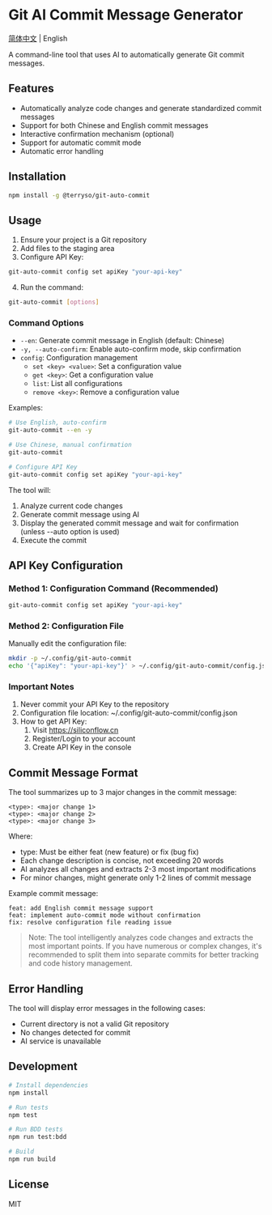 # Git AI Commit Message Generator

[简体中文](./README.md) | English

A command-line tool that uses AI to automatically generate Git commit messages.

## Features

- Automatically analyze code changes and generate standardized commit messages
- Support for both Chinese and English commit messages
- Interactive confirmation mechanism (optional)
- Support for automatic commit mode
- Automatic error handling

## Installation

```bash
npm install -g @terryso/git-auto-commit
```

## Usage

1. Ensure your project is a Git repository
2. Add files to the staging area
3. Configure API Key:
```bash
git-auto-commit config set apiKey "your-api-key"
```
4. Run the command:
```bash
git-auto-commit [options]
```

### Command Options

- `--en`: Generate commit message in English (default: Chinese)
- `-y, --auto-confirm`: Enable auto-confirm mode, skip confirmation
- `config`: Configuration management
  - `set <key> <value>`: Set a configuration value
  - `get <key>`: Get a configuration value
  - `list`: List all configurations
  - `remove <key>`: Remove a configuration value

Examples:
```bash
# Use English, auto-confirm
git-auto-commit --en -y

# Use Chinese, manual confirmation
git-auto-commit

# Configure API Key
git-auto-commit config set apiKey "your-api-key"
```

The tool will:
1. Analyze current code changes
2. Generate commit message using AI
3. Display the generated commit message and wait for confirmation (unless --auto option is used)
4. Execute the commit

## API Key Configuration

### Method 1: Configuration Command (Recommended)
```bash
git-auto-commit config set apiKey "your-api-key"
```

### Method 2: Configuration File
Manually edit the configuration file:
```bash
mkdir -p ~/.config/git-auto-commit
echo '{"apiKey": "your-api-key"}' > ~/.config/git-auto-commit/config.json
```

### Important Notes
1. Never commit your API Key to the repository
2. Configuration file location: ~/.config/git-auto-commit/config.json
3. How to get API Key:
   1. Visit https://siliconflow.cn
   2. Register/Login to your account
   3. Create API Key in the console

## Commit Message Format

The tool summarizes up to 3 major changes in the commit message:
```
<type>: <major change 1>
<type>: <major change 2>
<type>: <major change 3>
```

Where:
- type: Must be either feat (new feature) or fix (bug fix)
- Each change description is concise, not exceeding 20 words
- AI analyzes all changes and extracts 2-3 most important modifications
- For minor changes, might generate only 1-2 lines of commit message

Example commit message:
```
feat: add English commit message support
feat: implement auto-commit mode without confirmation
fix: resolve configuration file reading issue
```

> Note: The tool intelligently analyzes code changes and extracts the most important points. If you have numerous or complex changes, it's recommended to split them into separate commits for better tracking and code history management.

## Error Handling

The tool will display error messages in the following cases:
- Current directory is not a valid Git repository
- No changes detected for commit
- AI service is unavailable

## Development

```bash
# Install dependencies
npm install

# Run tests
npm test

# Run BDD tests
npm run test:bdd

# Build
npm run build
```

## License

MIT 